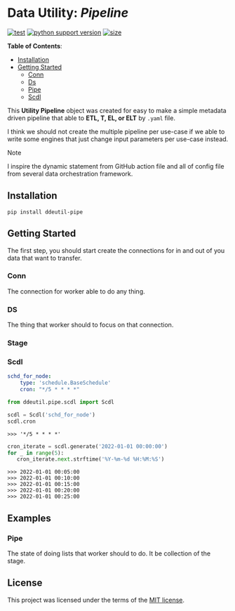 # Data Utility: _Pipeline_

[![test](https://github.com/korawica/ddeutil-pipe/actions/workflows/tests.yml/badge.svg?branch=main)](https://github.com/korawica/ddeutil-pipe/actions/workflows/tests.yml)
[![python support version](https://img.shields.io/pypi/pyversions/ddeutil-pipe)](https://pypi.org/project/ddeutil-pipe/)
[![size](https://img.shields.io/github/languages/code-size/korawica/ddeutil-pipe)](https://github.com/korawica/ddeutil-pipe)

**Table of Contents**:

- [Installation](#installation)
- [Getting Started](#getting-started)
  - [Conn](#conn)
  - [Ds](#ds)
  - [Pipe](#pipe)
  - [Scdl](#scdl)

This **Utility Pipeline** object was created for easy to make a simple metadata
driven pipeline that able to **ETL, T, EL, or ELT** by `.yaml` file.

I think we should not create the multiple pipeline per use-case if we able to write
some engines that just change input parameters per use-case instead.

> [!NOTE]
> I inspire the dynamic statement from GitHub action file and all of config file
> from several data orchestration framework.

## Installation

```shell
pip install ddeutil-pipe
```

## Getting Started

The first step, you should start create the connections for in and out of you data
that want to transfer.

### Conn

The connection for worker able to do any thing.

### DS

The thing that worker should to focus on that connection.

### Stage

### Scdl

```yaml
schd_for_node:
    type: 'schedule.BaseSchedule'
    cron: "*/5 * * * *"
```

```python
from ddeutil.pipe.scdl import Scdl

scdl = Scdl('schd_for_node')
scdl.cron
```

```text
>>> '*/5 * * * *'
```

```python
cron_iterate = scdl.generate('2022-01-01 00:00:00')
for _ in range(5):
   cron_iterate.next.strftime('%Y-%m-%d %H:%M:%S')
```

```text
>>> 2022-01-01 00:05:00
>>> 2022-01-01 00:10:00
>>> 2022-01-01 00:15:00
>>> 2022-01-01 00:20:00
>>> 2022-01-01 00:25:00
```

## Examples

### Pipe

The state of doing lists that worker should to do. It be collection of the stage.

## License

This project was licensed under the terms of the [MIT license](LICENSE).
